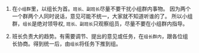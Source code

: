 


1. 在`小组群`里，以组长为首。`班长、副班长`尽量不要干扰小组群内事物。
  因为两个一个群两个人同时说话，意见可能不统一，大家就不知道听谁的了。
  所以小组群，`组长`是绝对领导权, `班长、副班长`只观察组员，尽量不要在小组群内指导。

2. 班长负责大的趋势。有需要调节、提出的意见或任务，在`组长群内`，跟各位组长协商。得到统一后，由`组长`将任务下推到组。


